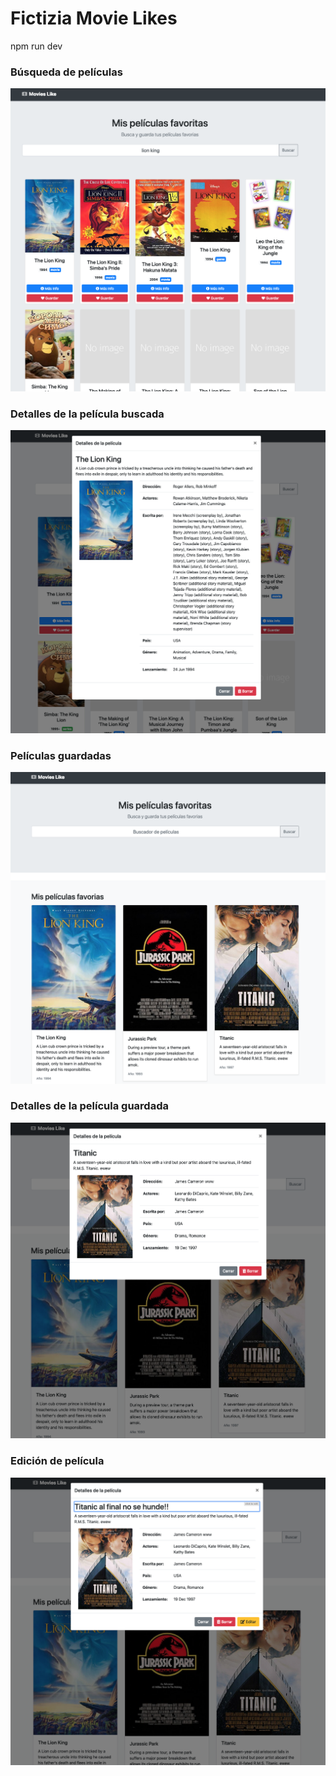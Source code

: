 # Fictizia Movie Likes

npm run dev

### Búsqueda de películas
![](https://raw.githubusercontent.com/alberto-gomez-munity/Fictizia-Movie-Likes/master/assets/captura01.png)

### Detalles de la película buscada
![](https://raw.githubusercontent.com/alberto-gomez-munity/Fictizia-Movie-Likes/master/assets/captura02.png)

### Películas guardadas
![](https://raw.githubusercontent.com/alberto-gomez-munity/Fictizia-Movie-Likes/master/assets/captura03.png)

### Detalles de la película guardada
![](https://raw.githubusercontent.com/alberto-gomez-munity/Fictizia-Movie-Likes/master/assets/captura04.png)

### Edición de película
![](https://raw.githubusercontent.com/alberto-gomez-munity/Fictizia-Movie-Likes/master/assets/captura05.png)
